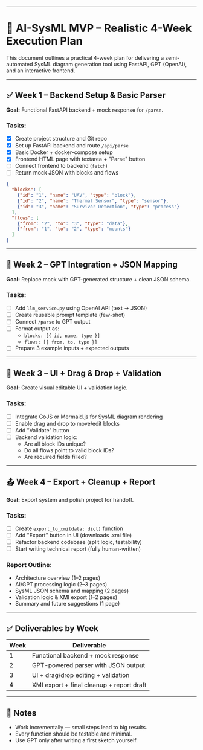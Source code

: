 
---

# 🚀 AI-SysML MVP – Realistic 4-Week Execution Plan

This document outlines a practical 4-week plan for delivering a semi-automated SysML diagram generation tool using FastAPI, GPT (OpenAI), and an interactive frontend.

---

## ✅ Week 1 – Backend Setup & Basic Parser

**Goal:** Functional FastAPI backend + mock response for `/parse`.

### Tasks:
- [x] Create project structure and Git repo
- [x] Set up FastAPI backend and route `/api/parse`
- [x] Basic Docker + docker-compose setup
- [x] Frontend HTML page with textarea + "Parse" button
- [ ] Connect frontend to backend (`fetch`)
- [ ] Return mock JSON with blocks and flows

```json
{
  "blocks": [
    {"id": "1", "name": "UAV", "type": "block"},
    {"id": "2", "name": "Thermal Sensor", "type": "sensor"},
    {"id": "3", "name": "Survivor Detection", "type": "process"}
  ],
  "flows": [
    {"from": "2", "to": "3", "type": "data"},
    {"from": "1", "to": "2", "type": "mounts"}
  ]
}
```

---

## 🤖 Week 2 – GPT Integration + JSON Mapping

**Goal:** Replace mock with GPT-generated structure + clean JSON schema.

### Tasks:
- [ ] Add `llm_service.py` using OpenAI API (text → JSON)
- [ ] Create reusable prompt template (few-shot)
- [ ] Connect `/parse` to GPT output
- [ ] Format output as:
  - `blocks: [{ id, name, type }]`
  - `flows: [{ from, to, type }]`
- [ ] Prepare 3 example inputs + expected outputs

---

## 🎨 Week 3 – UI + Drag & Drop + Validation

**Goal:** Create visual editable UI + validation logic.

### Tasks:
- [ ] Integrate GoJS or Mermaid.js for SysML diagram rendering
- [ ] Enable drag and drop to move/edit blocks
- [ ] Add "Validate" button
- [ ] Backend validation logic:
  - Are all block IDs unique?
  - Do all flows point to valid block IDs?
  - Are required fields filled?

---

## 📤 Week 4 – Export + Cleanup + Report

**Goal:** Export system and polish project for handoff.

### Tasks:
- [ ] Create `export_to_xmi(data: dict)` function
- [ ] Add "Export" button in UI (downloads .xmi file)
- [ ] Refactor backend codebase (split logic, testability)
- [ ] Start writing technical report (fully human-written)

### Report Outline:
- Architecture overview (1–2 pages)
- AI/GPT processing logic (2–3 pages)
- SysML JSON schema and mapping (2 pages)
- Validation logic & XMI export (1–2 pages)
- Summary and future suggestions (1 page)

---

## ✅ Deliverables by Week

| Week | Deliverable                              |
|------|------------------------------------------|
| 1    | Functional backend + mock response       |
| 2    | GPT-powered parser with JSON output      |
| 3    | UI + drag/drop editing + validation      |
| 4    | XMI export + final cleanup + report draft|

---

## 🔁 Notes

- Work incrementally — small steps lead to big results.
- Every function should be testable and minimal.
- Use GPT only after writing a first sketch yourself.

